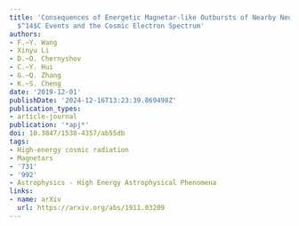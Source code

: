 ```yaml
---
title: 'Consequences of Energetic Magnetar-like Outbursts of Nearby Neutron Stars:
  $^14$C Events and the Cosmic Electron Spectrum'
authors:
- F.~Y. Wang
- Xinyu Li
- D.~O. Chernyshov
- C.~Y. Hui
- G.~Q. Zhang
- K.~S. Cheng
date: '2019-12-01'
publishDate: '2024-12-16T13:23:39.869498Z'
publication_types:
- article-journal
publication: '*apj*'
doi: 10.3847/1538-4357/ab55db
tags:
- High-energy cosmic radiation
- Magnetars
- '731'
- '992'
- Astrophysics - High Energy Astrophysical Phenomena
links:
- name: arXiv
  url: https://arxiv.org/abs/1911.03209
---
```

